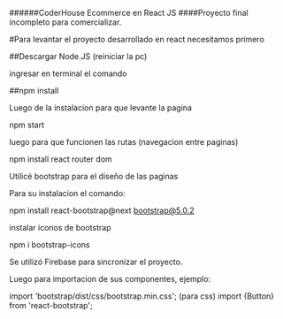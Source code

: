 ######CoderHouse Ecommerce en React JS
####Proyecto final incompleto para comercializar.


#Para levantar el proyecto desarrollado en react necesitamos primero 

##Descargar Node.JS   (reiniciar la pc)

ingresar en terminal el comando

##npm install

Luego de la instalacion para que levante la pagina

npm start 

luego para que funcionen las rutas (navegacion entre paginas)

npm install react router dom

Utilicé bootstrap para el diseño de las paginas

Para su instalacion el comando:

npm install react-bootstrap@next bootstrap@5.0.2

instalar iconos de bootstrap

npm i bootstrap-icons

Se utilizó Firebase para sincronizar el proyecto.

Luego para importacion de sus componentes, ejemplo:

import 'bootstrap/dist/css/bootstrap.min.css';  (para css)
import {Button} from 'react-bootstrap';

